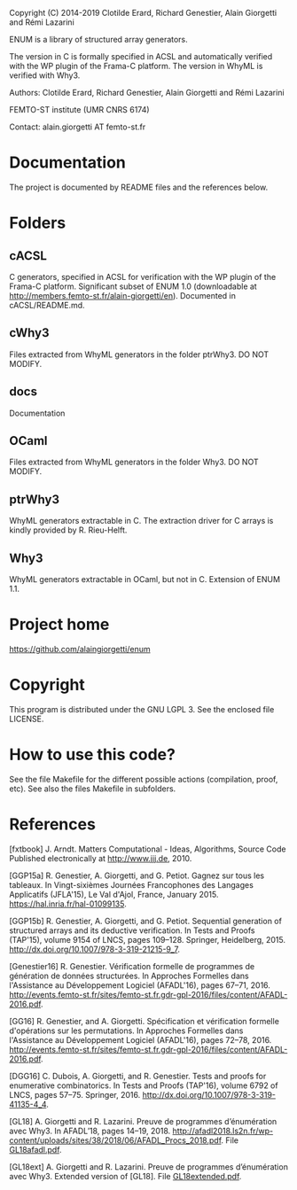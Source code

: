 Copyright (C) 2014-2019 Clotilde Erard, Richard Genestier, Alain Giorgetti and Rémi Lazarini

ENUM is a library of structured array generators.

The version in C is formally specified in ACSL and automatically verified with 
the WP plugin of the Frama-C platform. The version in WhyML is verified with Why3.

Authors: Clotilde Erard, Richard Genestier, Alain Giorgetti and Rémi Lazarini

FEMTO-ST institute (UMR CNRS 6174)

Contact: alain.giorgetti AT femto-st.fr

Documentation
=============

The project is documented by README files and the references below.


Folders
=======

cACSL
-----

  C generators, specified in ACSL for verification with the WP plugin of 
  the Frama-C platform. Significant subset of ENUM 1.0 (downloadable at 
  http://members.femto-st.fr/alain-giorgetti/en). Documented in cACSL/README.md.

cWhy3
-----

  Files extracted from WhyML generators in the folder ptrWhy3. DO NOT MODIFY.

docs
----

  Documentation

OCaml
-----

  Files extracted from WhyML generators in the folder Why3. DO NOT MODIFY.

ptrWhy3
-------

  WhyML generators extractable in C.
  The extraction driver for C arrays is kindly provided by R. Rieu-Helft.

Why3
----

  WhyML generators extractable in OCaml, but not in C. Extension of ENUM 1.1.

Project home
============

https://github.com/alaingiorgetti/enum

Copyright
=========

This program is distributed under the GNU LGPL 3. See the enclosed file LICENSE.

How to use this code?
=====================

See the file Makefile for the different possible actions (compilation, 
proof, etc). See also the files Makefile in subfolders.

References
==========

[fxtbook] J. Arndt. Matters Computational - Ideas, Algorithms, Source Code 
 Published electronically at http://www.jjj.de, 2010.

[GGP15a] R. Genestier, A. Giorgetti, and G. Petiot. Gagnez sur tous les 
tableaux. In Vingt-sixièmes Journées Francophones des Langages Applicatifs 
(JFLA'15), Le Val d'Ajol, France, January 2015. https://hal.inria.fr/hal-01099135.

[GGP15b] R. Genestier, A. Giorgetti, and G. Petiot. Sequential generation 
of structured arrays and its deductive verification. In Tests and Proofs (TAP'15), 
volume 9154 of LNCS, pages 109–128. Springer, Heidelberg, 2015.
http://dx.doi.org/10.1007/978-3-319-21215-9_7.

[Genestier16] R. Genestier. Vérification formelle de programmes de génération 
de données structurées. In Approches Formelles dans l'Assistance au
Développement Logiciel (AFADL'16), pages 67–71, 2016. 
http://events.femto-st.fr/sites/femto-st.fr.gdr-gpl-2016/files/content/AFADL-2016.pdf.

[GG16] R. Genestier, and A. Giorgetti. Spécification et vérification 
formelle d'opérations sur les permutations. In Approches Formelles dans 
l'Assistance au Développement Logiciel (AFADL'16), pages 72–78, 2016.
http://events.femto-st.fr/sites/femto-st.fr.gdr-gpl-2016/files/content/AFADL-2016.pdf.

[DGG16] C. Dubois, A. Giorgetti, and R. Genestier. Tests and proofs
for enumerative combinatorics.  In Tests and Proofs (TAP'16), volume 6792 of LNCS, 
pages 57–75. Springer, 2016. http://dx.doi.org/10.1007/978-3-319-41135-4_4.

[GL18] A. Giorgetti and R. Lazarini. Preuve de programmes d’énumération avec Why3.
In AFADL’18, pages 14–19, 2018.
http://afadl2018.ls2n.fr/wp-content/uploads/sites/38/2018/06/AFADL_Procs_2018.pdf.
File [GL18afadl.pdf](https://github.com/alaingiorgetti/enum/blob/master/docs/GL18afadl.pdf).

[GL18ext] A. Giorgetti and R. Lazarini. Preuve de programmes d’énumération avec Why3.
Extended version of [GL18].
File [GL18extended.pdf](https://github.com/alaingiorgetti/enum/blob/master/docs/GL18extended.pdf).
